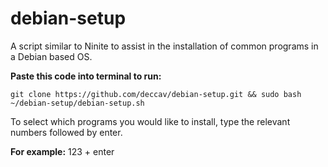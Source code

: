 # debian-setup
A script similar to Ninite to assist in the installation of common programs in a Debian based OS.

**Paste this code into terminal to run:**

```
git clone https://github.com/deccav/debian-setup.git && sudo bash ~/debian-setup/debian-setup.sh
```

To select which programs you would like to install, type the relevant numbers followed by enter.

**For example:**
123 + enter
